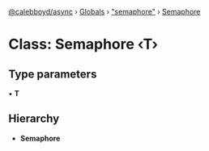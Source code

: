 [@calebboyd/async](../README.md) › [Globals](../globals.md) › ["semaphore"](../modules/_semaphore_.md) › [Semaphore](_semaphore_.semaphore.md)

# Class: Semaphore ‹**T**›

## Type parameters

▪ **T**

## Hierarchy

* **Semaphore**
